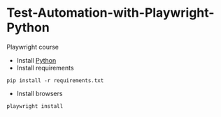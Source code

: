 # Test-Automation-with-Playwright-Python
Playwright course

+ Install [Python]()
+ Install requirements
```shell
pip install -r requirements.txt
```
+ Install browsers
```shell
playwright install
```
